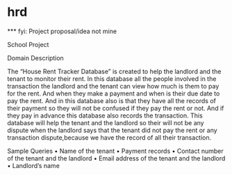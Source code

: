 # hrd

*** fyi: Project proposal/idea not mine

 School Project

Domain Description

The “House Rent Tracker Database” is created to help the landlord and 
the tenant to monitor their rent. In this database all the people involved 
in the transaction the landlord and the tenant can view how much is 
them to pay for the rent. And when they make a payment and when is their due 
date to pay the rent. And in this database also is that they have all the records of their payment so they will not be confused if they pay the rent or not. And if they pay in advance this database also records the transaction. 
This database will help the tenant and the landlord so their will not be any dispute when the landlord says that the tenant did not pay the rent or any transaction dispute,because we have the record of all their transaction. 

Sample Queries
•	Name of the tenant
•	Payment records
•	Contact number of the tenant and the landlord
•	Email address of the tenant and the landlord
•	Landlord’s name
